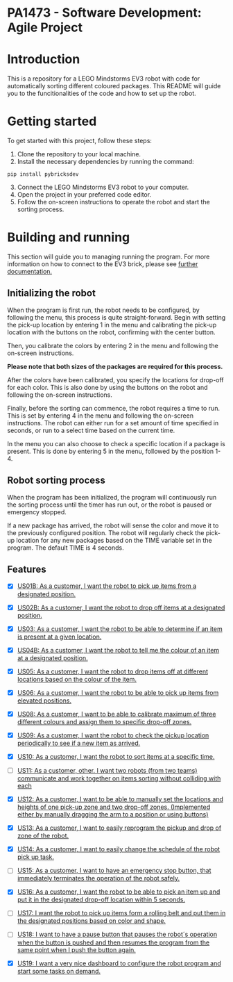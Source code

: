 # PA1473 - Software Development: Agile Project

# Introduction

This is a repository for a LEGO Mindstorms EV3 robot with code for automatically sorting different coloured packages. 
This README will guide you to the funcitionalities of the code and how to set up the robot.

# Getting started

To get started with this project, follow these steps:

1. Clone the repository to your local machine.
2. Install the necessary dependencies by running the command:

```
pip install pybricksdev
```

3. Connect the LEGO Mindstorms EV3 robot to your computer.
4. Open the project in your preferred code editor.
5. Follow the on-screen instructions to operate the robot and start the sorting process.


# Building and running

This section will guide you to managing running the program.
For more information on how to connect to the EV3 brick, please see [further documentation.](https://pybricks.com/ev3-micropython/startrun.html)

## Initializing the robot

When the program is first run, the robot needs to be configured, by following the menu, this process is quite straight-forward. 
Begin with setting the pick-up location by entering 1 in the menu and calibrating the pick-up location with the buttons on the robot, confirming with the center button.

Then, you calibrate the colors by entering 2 in the menu and following the on-screen instructions.

**Please note that both sizes of the packages are required for this process.**

After the colors have been calibrated, you specify the locations for drop-off for each color. This is also done by using the buttons on the robot and following the on-screen instructions.

Finally, before the sorting can commence, the robot requires a time to run. This is set by entering 4 in the menu and following the on-screen instructions. The robot can either run for a set amount of time specified in seconds, or run to a select time based on the current time.

In the menu you can also choose to check a specific location if a package is present. This is done by entering 5 in the menu, followed by the position 1-4.

## Robot sorting process

When the program has been initialized, the program will continuously run the sorting process until the timer has run out, or the robot is paused or emergency stopped. 

If a new package has arrived, the robot will sense the color and move it to the previously configured position. The robot will regularly check the pick-up location for any new packages based on the TIME variable set in the program. The default TIME is 4 seconds. 

## Features

- [x] [US01B: As a customer, I want the robot to pick up items from a designated position.](https://github.com/users/Equinity/projects/1?pane=issue&itemId=60045277)
- [x] [US02B: As a customer, I want the robot to drop off items at a designated position.](https://github.com/Equinity/sorting-robot/issues/38)
- [x] [US03: As a customer, I want the robot to be able to determine if an item is present at a given location.](https://github.com/users/Equinity/projects/1/views/1?pane=issue&itemId=60045869)
- [x] [US04B: As a customer, I want the robot to tell me the colour of an item at a designated position.](https://github.com/users/Equinity/projects/1/views/1?pane=issue&itemId=60045947)
- [x] [US05: As a customer, I want the robot to drop items off at different locations based on the colour of the item.](https://github.com/users/Equinity/projects/1/views/1?pane=issue&itemId=58789009)
- [x] [US06: As a customer, I want the robot to be able to pick up items from elevated positions.](https://github.com/users/Equinity/projects/1/views/1?pane=issue&itemId=60045640)
- [x] [US08: As a customer, I want to be able to calibrate maximum of three different colours and assign them to specific drop-off zones.](https://github.com/users/Equinity/projects/1/views/1?pane=issue&itemId=60046043)
- [x] [US09: As a customer, I want the robot to check the pickup location periodically to see if a new item as arrived.](https://github.com/users/Equinity/projects/1/views/1?pane=issue&itemId=60046126)
- [x] [US10: As a customer, I want the robot to sort items at a specific time.](https://github.com/users/Equinity/projects/1/views/1?pane=issue&itemId=60046197)
- [ ] [US11: As a customer, other. I want two robots (from two teams) communicate and work together on items sorting without colliding with each](https://github.com/users/Equinity/projects/1/views/1?pane=issue&itemId=58515444)
- [x] [US12: As a customer, I want to be able to manually set the locations and heights of one pick-up zone and two drop-off zones. (Implemented either by manually dragging the arm to a position or using buttons) ](https://github.com/users/Equinity/projects/1/views/1?pane=issue&itemId=60046288)
- [x] [US13: As a customer, I want to easily reprogram the pickup and drop of zone of the robot.](https://github.com/users/Equinity/projects/1/views/1?pane=issue&itemId=58515399)
- [x] [US14: As a customer, I want to easily change the schedule of the robot pick up task.](https://github.com/users/Equinity/projects/1/views/1?pane=issue&itemId=60046347)
- [ ] [US15: As a customer, I want to have an emergency stop button, that immediately terminates the operation of the robot safely.](https://github.com/users/Equinity/projects/1/views/1?pane=issue&itemId=60046399)
- [x] [US16: As a customer, I want the robot to be able to pick an item up and put it in the designated drop-off location within 5 seconds.](https://github.com/users/Equinity/projects/1/views/1?pane=issue&itemId=60046451)
- [ ] [US17: I want the robot to pick up items form a rolling belt and put them in the designated positions based on color and shape.](https://github.com/users/Equinity/projects/1/views/1?pane=issue&itemId=60043968)
- [ ] [US18: I want to have a pause button that pauses the robot´s operation when the button is pushed and then resumes the program from the same point when I push the button again.](https://github.com/users/Equinity/projects/1/views/1?pane=issue&itemId=60044216)
- [x] [US19: I want a very nice dashboard to configure the robot program and start some tasks on demand.](https://github.com/users/Equinity/projects/1/views/1?pane=issue&itemId=60044385)

